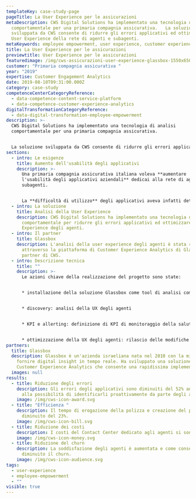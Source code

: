 ```yaml
---
templateKey: case-study-page
pageTitle: La User Experience per le assicurazioni
metaDescription: CWS Digital Solutions ha implementato una tecnologia di analisi
  comportamentale per una primaria compagnia assicurativa.   La soluzione
  sviluppata da CWS consente di ridurre gli errori applicativi ed ottimizzare la
  User Experience della rete di agenti e subagenti.
metaKeywords: employee empowerment, user experience, customer experience analytics
title: La User Experience per le assicurazioni
previewtitle: User Experience per le assicurazioni
featuredimage: /img/cws-assicurazioni-user-experience-glassbox-1550x650.png
customer: "Primaria compagnia assicurativa "
year: "2019"
expertise: Customer Engagement Analytics
date: 2019-08-10T09:31:00.000Z
category: case-study
competenceCenterCategoryReference:
  - data-competence-content-service-platform
  - data-competence-customer-experience-analytics
digitalTransformationCategoryReference:
  - data-digital-transformation-employee-empowerment
description: >-
  CWS Digital Solutions ha implementato una tecnologia di analisi
  comportamentale per una primaria compagnia assicurativa. 


  La soluzione sviluppata da CWS consente di ridurre gli errori applicativi ed ottimizzare la User Experience della rete di agenti e subagenti.
sections:
  - intro: Le esigenze
    title: Aumento dell'usabilità degli applicativi
    description: >-
      Una primaria compagnia assicurativa italiana voleva **aumentare
      l'usabilità degli applicativi aziendali** dedicai alla rete di agenti e
      subagenti. 


      La **difficoltà di utilizzo** degli applicativi aveva infatti determinato la riduzione delle revenue per mancata operatività degli agenti, l'aumento del churt agenti, l'aumento del 47% delle chiamate verso il Contact Center dedicato e il conseguente **aumento del 23% dei costi** dello stesso.
  - intro: La soluzione
    title: Analisi della User Experience
    description: CWS Digital Solutions ha implementato una tecnologia di analisi
      comportamentale per ridurre gli errori applicativi ed ottimizzare la User
      Experience degli agenti.
  - intro: Il partner
    title: Glassbox
    description: L'analisi della user experience degli agenti è stata realizzata
      attraverso la piattaforma di Customer Experience Analytics di Glassbox,
      partner di CWS.
  - intro: Descrizione tecnica
    title: ""
    description: >-
      Le azioni chiave della realizzazione del progetto sono state:


      * installazione della soluzione Glassbox come tool di analisi comportamentale sugli asset digitali


      * discovery: analisi della UX degli agenti


      * KPI e allerting: definizione di KPI di monitoraggio della salute degli applicativi e implementazione di trigger dinamici per la risoluzione proattiva degli errori


      * ottimizzazione della UX degli agenti: rilascio delle modifiche per la soluzione degli errori applicativi.
partners:
  title: Glassbox
  description: Glassbox è un'azienda israeliana nata nel 2010 con la mission di
    fornire digital insight in tempo reale. Ha sviluppato una soluzione di
    Customer Experience Analytics che consente una rapidissima implementazione.
  images: null
results:
  - title: Riduzione degli errori
    description: Gli errori degli applicativi sono diminuiti del 52% anche grazie
      alla possibilità di identificarli proattivamente da parte degli agenti.
    image: /img/cws-icon-award.svg
  - title: "Efficienza "
    description: Il tempo di erogazione della polizza e creazione del preventivo è
      diminuito del 23%.
    image: /img/cws-icon-bill.svg
  - title: Riduzione dei costi
    description: I costi del Contact Center dedicato agli agenti si sono ridotti.
    image: /img/cws-icon-money.svg
  - title: Riduzione del churn
    description: La soddisfazione degli agenti è aumentata e come conseguenza è
      diminuito il churn.
    image: /img/cws-icon-audience.svg
tags:
  - user-experience
  - employee-empowerment
  - ""
visible: true
---
```

